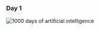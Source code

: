 ### Day 1

![1000 days of artificial intelligence](https://user-images.githubusercontent.com/5506152/48365810-64452900-e6c5-11e8-9f09-215b051b2bb6.png)
